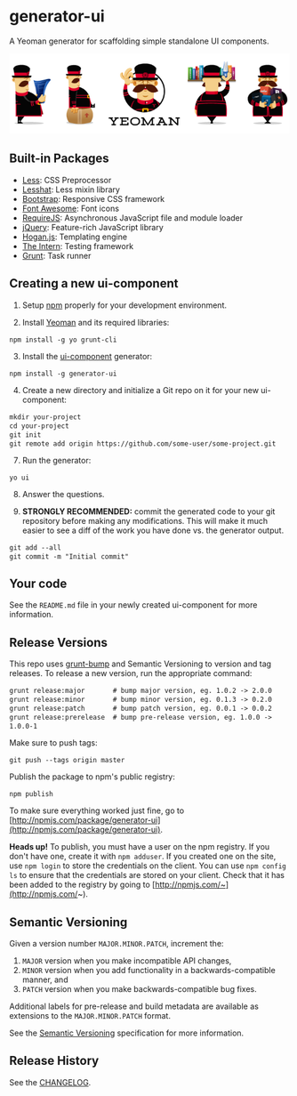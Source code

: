 # generator-ui

A Yeoman generator for scaffolding simple standalone UI components.

![Yeoman](/yeoman.png)

## Built-in Packages

* [Less](http://lesscss.org/): CSS Preprocessor
* [Lesshat](http://lesshat.madebysource.com/): Less mixin library
* [Bootstrap](http://getbootstrap.com/): Responsive CSS framework
* [Font Awesome](https://fortawesome.github.io/Font-Awesome/): Font icons
* [RequireJS](http://requirejs.org/): Asynchronous JavaScript file and module loader
* [jQuery](https://jquery.com/): Feature-rich JavaScript library
* [Hogan.js](http://twitter.github.io/hogan.js/): Templating engine
* [The Intern](https://theintern.github.io/): Testing framework
* [Grunt](http://gruntjs.com/): Task runner

## Creating a new ui-component

1. Setup [npm](https://nodejs.org/) properly for your development environment.

2. Install [Yeoman](http://yeoman.io/) and its required libraries:

```
npm install -g yo grunt-cli
```

3. Install the [ui-component](https://github.com/fknussel/generator-ui) generator:

```
npm install -g generator-ui
```

4. Create a new directory and initialize a Git repo on it for your new ui-component:

```
mkdir your-project
cd your-project
git init
git remote add origin https://github.com/some-user/some-project.git
```

7. Run the generator:

```
yo ui
```

8. Answer the questions.

9. **STRONGLY RECOMMENDED:** commit the generated code to your git repository before making any modifications. This will make it much easier to see a diff of the work you have done vs. the generator output.

```
git add --all
git commit -m "Initial commit"
```

## Your code

See the `README.md` file in your newly created ui-component for more information.

## Release Versions

This repo uses [grunt-bump](https://github.com/gruntjs/grunt-bump) and Semantic Versioning to version and tag releases. To release a new version, run the appropriate command:

```
grunt release:major       # bump major version, eg. 1.0.2 -> 2.0.0
grunt release:minor       # bump minor version, eg. 0.1.3 -> 0.2.0
grunt release:patch       # bump patch version, eg. 0.0.1 -> 0.0.2
grunt release:prerelease  # bump pre-release version, eg. 1.0.0 -> 1.0.0-1
```

Make sure to push tags:

```
git push --tags origin master
```

Publish the package to npm's public registry:

```
npm publish
```

To make sure everything worked just fine, go to [http://npmjs.com/package/generator-ui](http://npmjs.com/package/generator-ui).

**Heads up!** To publish, you must have a user on the npm registry. If you don't have one, create it with `npm adduser`. If you created one on the site, use `npm login` to store the credentials on the client. You can use `npm config ls` to ensure that the credentials are stored on your client. Check that it has been added to the registry by going to [http://npmjs.com/~](http://npmjs.com/~).

## Semantic Versioning

Given a version number `MAJOR.MINOR.PATCH`, increment the:

1. `MAJOR` version when you make incompatible API changes,
2. `MINOR` version when you add functionality in a backwards-compatible manner, and
3. `PATCH` version when you make backwards-compatible bug fixes.

Additional labels for pre-release and build metadata are available as extensions to the `MAJOR.MINOR.PATCH` format.

See the [Semantic Versioning](http://semver.org/) specification for more information.

## Release History

See the [CHANGELOG](CHANGELOG.md).
